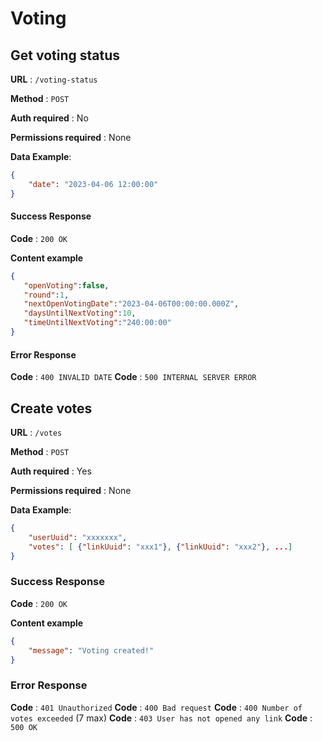 # Voting

## Get voting status

**URL** : `/voting-status`

**Method** : `POST`

**Auth required** : No

**Permissions required** : None

**Data Example**:
```json
{
    "date": "2023-04-06 12:00:00"
}
```

#### Success Response

**Code** : `200 OK`

**Content example**

```json
{
   "openVoting":false,
   "round":1,
   "nextOpenVotingDate":"2023-04-06T00:00:00.000Z",
   "daysUntilNextVoting":10,
   "timeUntilNextVoting":"240:00:00"
}
```

#### Error Response

**Code** : `400 INVALID DATE`
**Code** : `500 INTERNAL SERVER ERROR`


## Create votes

**URL** : `/votes`

**Method** : `POST`

**Auth required** : Yes

**Permissions required** : None

**Data Example**:
```json
{
    "userUuid": "xxxxxxx",
    "votes": [ {"linkUuid": "xxx1"}, {"linkUuid": "xxx2"}, ...]
}
```

### Success Response

**Code** : `200 OK`

**Content example**

```json
{
    "message": "Voting created!"
}
```

### Error Response

**Code** : `401 Unauthorized`
**Code** : `400 Bad request`
**Code** : `400 Number of votes exceeded` (7 max)
**Code** : `403 User has not opened any link`
**Code** : `500 OK`
